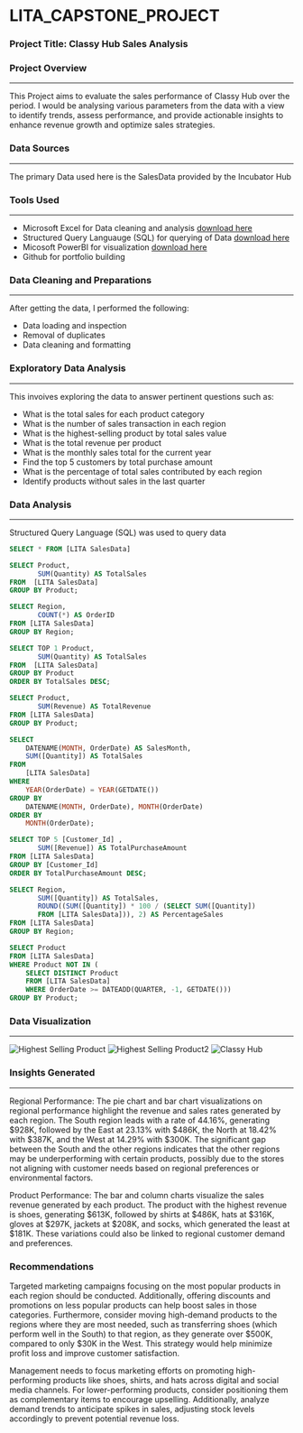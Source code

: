# LITA_CAPSTONE_PROJECT

### Project Title: Classy Hub Sales Analysis

### Project Overview
---
This Project aims to evaluate the sales performance of Classy Hub over the period. I would be analysing various parameters from the data with a view to identify trends, assess performance, and provide actionable insights to enhance revenue growth and optimize sales strategies.

### Data Sources
---
The primary Data used here is the SalesData provided by the Incubator Hub

### Tools Used
---
- Microsoft Excel for Data cleaning and analysis [download here](https://1drv.ms/x/c/3d767624932c4481/ERzDuN5kbpFDi2Wqln3uMh8BWO5GXEt1kxtKwOh4drFSsQ?e=pAxWru)
- Structured Query Languauge (SQL) for querying of Data [download here](https://1drv.ms/w/c/3d767624932c4481/Ef7LsocSyQNPtM0sxBkDodkBWGGN3mfFNM7SJ3Qck1IYZQ?e=UTUKSO)
- Micosoft PowerBI for visualization [download here](https://1drv.ms/u/c/3d767624932c4481/Ecye-eGPvvdImA10EIQgKpcBGT8aTZjGYV4UwbEXhIuTlQ?e=9qFfOJ)
- Github for portfolio building

### Data Cleaning and Preparations
----
After getting the data, I performed the following:
- Data loading and inspection
- Removal of duplicates
- Data cleaning and formatting

### Exploratory Data Analysis
---
This invoives exploring the data to answer pertinent questions such as:
- What is the total sales for each product category
- What is the number of sales transaction in each region
- What is the highest-selling product by total sales value
- What is the total revenue per product
- What is the monthly sales total for the current year
- Find the top 5 customers by total purchase amount
- What is the percentage of total sales contributed by each region
- Identify products without sales in the last quarter

### Data Analysis
---
Structured Query Language (SQL) was used to query data
```SQL
SELECT * FROM [LITA SalesData]
```
```SQL
SELECT Product, 
       SUM(Quantity) AS TotalSales
FROM  [LITA SalesData] 
GROUP BY Product;
```
```SQL
SELECT Region, 
       COUNT(*) AS OrderID
FROM [LITA SalesData]
GROUP BY Region;
```
```SQL
SELECT TOP 1 Product, 
       SUM(Quantity) AS TotalSales
FROM  [LITA SalesData]
GROUP BY Product
ORDER BY TotalSales DESC;
```
```SQL
SELECT Product, 
       SUM(Revenue) AS TotalRevenue
FROM [LITA SalesData]
GROUP BY Product;
```
```SQL
SELECT 
    DATENAME(MONTH, OrderDate) AS SalesMonth, 
    SUM([Quantity]) AS TotalSales
FROM 
    [LITA SalesData]
WHERE 
    YEAR(OrderDate) = YEAR(GETDATE()) 
GROUP BY 
    DATENAME(MONTH, OrderDate), MONTH(OrderDate)
ORDER BY 
    MONTH(OrderDate);
```
```SQL
SELECT TOP 5 [Customer_Id] , 
       SUM([Revenue]) AS TotalPurchaseAmount
FROM [LITA SalesData]
GROUP BY [Customer_Id]
ORDER BY TotalPurchaseAmount DESC;
```
```SQL
SELECT Region, 
       SUM([Quantity]) AS TotalSales, 
       ROUND((SUM([Quantity]) * 100 / (SELECT SUM([Quantity])
	   FROM [LITA SalesData])), 2) AS PercentageSales
FROM [LITA SalesData]
GROUP BY Region;
```
```SQL
SELECT Product
FROM [LITA SalesData]
WHERE Product NOT IN (
    SELECT DISTINCT Product
    FROM [LITA SalesData]
    WHERE OrderDate >= DATEADD(QUARTER, -1, GETDATE()))
GROUP BY Product;
```
### Data Visualization
---
![Highest Selling Product](https://github.com/user-attachments/assets/d387fcee-6076-4109-b514-4a2cbca77a87)
![Highest Selling Product2](https://github.com/user-attachments/assets/c80c59b3-e46f-4468-a6e6-69589af376d6)
![Classy Hub](https://github.com/user-attachments/assets/f02312fd-38c1-4a07-b70b-989d6fe30825)

### Insights Generated
---
Regional Performance:
The pie chart and bar chart visualizations on regional performance highlight the revenue and sales rates generated by each region. The South region leads with a rate of 44.16%, generating $928K, followed by the East at 23.13% with $486K, the North at 18.42% with $387K, and the West at 14.29% with $300K. The significant gap between the South and the other regions indicates that the other regions may be underperforming with certain products, possibly due to the stores not aligning with customer needs based on regional preferences or environmental factors.

Product Performance:
The bar and column charts visualize the sales revenue generated by each product. The product with the highest revenue is shoes, generating $613K, followed by shirts at $486K, hats at $316K, gloves at $297K, jackets at $208K, and socks, which generated the least at $181K. These variations could also be linked to regional customer demand and preferences.

### Recommendations
Targeted marketing campaigns focusing on the most popular products in each region should be conducted. Additionally, offering discounts and promotions on less popular products can help boost sales in those categories. Furthermore, consider moving high-demand products to the regions where they are most needed, such as transferring shoes (which perform well in the South) to that region, as they generate over $500K, compared to only $30K in the West. This strategy would help minimize profit loss and improve customer satisfaction.

Management needs to focus marketing efforts on promoting high-performing products like shoes, shirts, and hats across digital and social media channels. For lower-performing products, consider positioning them as complementary items to encourage upselling. Additionally, analyze demand trends to anticipate spikes in sales, adjusting stock levels accordingly to prevent potential revenue loss.
